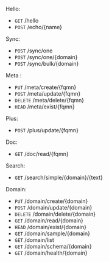 
Hello:
- `GET` /hello
- `POST` /echo/{name}

Sync:
- `POST` /sync/one 
- `POST` /sync/one/{domain}
- `POST` /sync/bulk/{domain}

Meta :
- `PUT`    /meta/create/{fqmn}
- `POST`   /meta/update/{fqmn}
- `DELETE` /meta/delete/{fqmn}
- `HEAD`   /meta/exist/{fqmn}

Plus: 
- `POST`   /plus/update/{fqmn}

Doc:
- `GET` /doc/read/{fqmn}

Search:
- `GET` /search/simple/{domain}/{text}


Domain:
- `PUT` /domain/create/{domain}
- `POST` /domain/update/{domain}
- `DELETE` /domain/delete/{domain}
- `GET` /domain/read/{domain}
- `HEAD` /domain/exist/{domain}
- `GET` /domain/sample/{domain}
- `GET` /domain/list
- `GET` /domain/schema/{domain}
- `GET` /domain/health/{domain}



